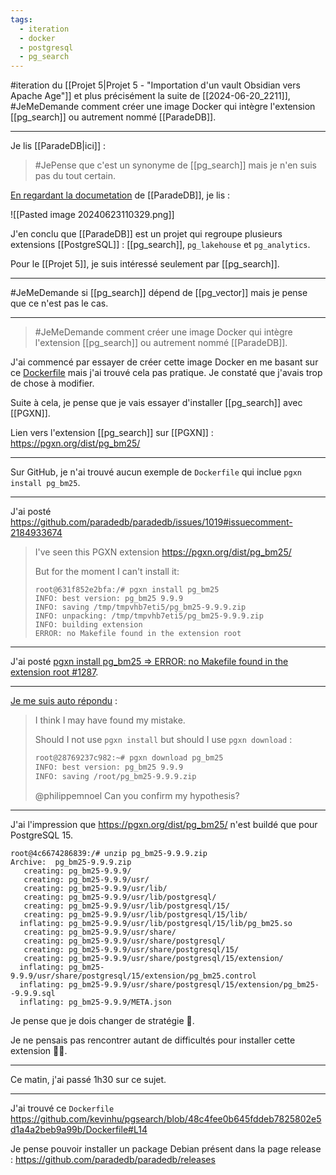 ```yaml
---
tags:
  - iteration
  - docker
  - postgresql
  - pg_search
---
```

#iteration du [[Projet 5|Projet 5 - "Importation d'un vault Obsidian vers Apache Age"]] et plus précisément la suite de [[2024-06-20_2211]], #JeMeDemande comment créer une image Docker qui intègre l'extension [[pg_search]] ou autrement nommé [[ParadeDB]].

---

Je lis [[ParadeDB|ici]] :

> #JePense que c'est un synonyme de [[pg_search]] mais je n'en suis pas du tout certain.

[En regardant la documetation](https://docs.paradedb.com/deploy/pg_search) de [[ParadeDB]], je lis :

![[Pasted image 20240623110329.png]]

J'en conclu que [[ParadeDB]] est un projet qui regroupe plusieurs extensions [[PostgreSQL]] : [[pg_search]], `pg_lakehouse` et `pg_analytics`.

Pour le [[Projet 5]], je suis intéressé seulement par [[pg_search]].

---

#JeMeDemande si [[pg_search]] dépend de [[pg_vector]] mais je pense que ce n'est pas le cas.

---

> #JeMeDemande comment créer une image Docker qui intègre l'extension [[pg_search]] ou autrement nommé [[ParadeDB]].

J'ai commencé par essayer de créer cette image Docker en me basant sur ce [Dockerfile](https://github.com/paradedb/paradedb/blob/149f66db5cf691431797f59946343c15ab042850/docker/Dockerfile#L50) mais j'ai trouvé cela pas pratique. Je constaté que j'avais trop de chose à modifier.

Suite à cela, je pense que je vais essayer d'installer [[pg_search]] avec [[PGXN]].

Lien vers l'extension [[pg_search]] sur [[PGXN]] : https://pgxn.org/dist/pg_bm25/

---

Sur GitHub, je n'ai trouvé aucun exemple de `Dockerfile` qui inclue `pgxn install pg_bm25`.

---

J'ai posté https://github.com/paradedb/paradedb/issues/1019#issuecomment-2184933674

> I've seen this PGXN extension https://pgxn.org/dist/pg_bm25/
> 
> But for the moment I can't install it:
> 
> ```
> root@631f852e2bfa:/# pgxn install pg_bm25
> INFO: best version: pg_bm25 9.9.9
> INFO: saving /tmp/tmpvhb7eti5/pg_bm25-9.9.9.zip
> INFO: unpacking: /tmp/tmpvhb7eti5/pg_bm25-9.9.9.zip
> INFO: building extension
> ERROR: no Makefile found in the extension root
> ```

---

J'ai posté [pgxn install pg_bm25 => ERROR: no Makefile found in the extension root #1287](https://github.com/orgs/paradedb/discussions/1287).

---

[Je me suis auto répondu](https://github.com/orgs/paradedb/discussions/1287#discussioncomment-9851045) :

> I think I may have found my mistake.
> 
> Should I not use `pgxn install` but should I use `pgxn download` :
> 
> ```sh
> root@28769237c982:~# pgxn download pg_bm25
> INFO: best version: pg_bm25 9.9.9
> INFO: saving /root/pg_bm25-9.9.9.zip
> ```
> 
> @philippemnoel Can you confirm my hypothesis?

---

J'ai l'impression que https://pgxn.org/dist/pg_bm25/ n'est buildé que pour PostgreSQL 15.

```
root@4c6674286839:/# unzip pg_bm25-9.9.9.zip
Archive:  pg_bm25-9.9.9.zip
   creating: pg_bm25-9.9.9/
   creating: pg_bm25-9.9.9/usr/
   creating: pg_bm25-9.9.9/usr/lib/
   creating: pg_bm25-9.9.9/usr/lib/postgresql/
   creating: pg_bm25-9.9.9/usr/lib/postgresql/15/
   creating: pg_bm25-9.9.9/usr/lib/postgresql/15/lib/
  inflating: pg_bm25-9.9.9/usr/lib/postgresql/15/lib/pg_bm25.so
   creating: pg_bm25-9.9.9/usr/share/
   creating: pg_bm25-9.9.9/usr/share/postgresql/
   creating: pg_bm25-9.9.9/usr/share/postgresql/15/
   creating: pg_bm25-9.9.9/usr/share/postgresql/15/extension/
  inflating: pg_bm25-9.9.9/usr/share/postgresql/15/extension/pg_bm25.control
  inflating: pg_bm25-9.9.9/usr/share/postgresql/15/extension/pg_bm25--9.9.9.sql
  inflating: pg_bm25-9.9.9/META.json
```

Je pense que je dois changer de stratégie 🤔.

Je ne pensais pas rencontrer autant de difficultés pour installer cette extension 🤷‍♂️.

---

Ce matin, j'ai passé 1h30 sur ce sujet.

---

J'ai trouvé ce `Dockerfile` https://github.com/kevinhu/pgsearch/blob/48c4fee0b645fddeb7825802e5d1a4a2beb9a99b/Dockerfile#L14

Je pense pouvoir installer un package Debian présent dans la page release : https://github.com/paradedb/paradedb/releases